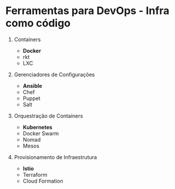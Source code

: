 # Ferramentas para DevOps - Infra como código

1. Containers

    - **Docker**
    - rkt
    - LXC

2. Gerenciadores de Configurações

    - **Ansible**
    - Chef
    - Puppet
    - Salt

3. Orquestração de Containers

    - **Kubernetes**
    - Docker Swarm
    - Nomad
    - Mesos

4. Provisionamento de Infraestrutura
    - **Istio**
    - Terraform
    - Cloud Formation
